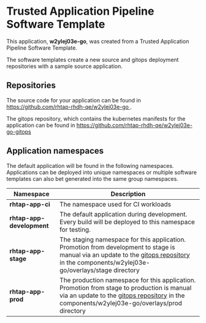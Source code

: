 # Trusted Application Pipeline Software Template

This application, **w2ylej03e-go**, was created from a Trusted Application Pipeline Software Template.

The software templates create a new source and gitops deployment repositories with a sample source application. 

## Repositories

The source code for your application can be found in [https://github.com/rhtap-rhdh-qe/w2ylej03e-go ](https://github.com/rhtap-rhdh-qe/w2ylej03e-go ).
 
The gitops repository, which contains the kubernetes manifests for the application can be found in 
[https://github.com/rhtap-rhdh-qe/w2ylej03e-go-gitops ](https://github.com/rhtap-rhdh-qe/w2ylej03e-go-gitops ) 

## Application namespaces 

The default application will be found in the following namespaces. Applications can be deployed into unique namespaces or multiple software templates can also bet generated into the same group namespaces.  

|  Namespace   |  Description   |  
| -------- | -------- |
| **rhtap-app-ci** | The namespace used for CI workloads |
| **rhtap-app-development** | The default application during development. Every build will be deployed to this namespace for testing. |
| **rhtap-app-stage** | The staging namespace for this application. Promotion from development to stage is manual via an update to the [gitops repository](https://github.com/rhtap-rhdh-qe/w2ylej03e-go-gitops ) in the components/w2ylej03e-go/overlays/stage directory |
| **rhtap-app-prod** | The production namespace for this application. Promotion from stage to production is manual via an update to the [gitops repository](https://github.com/rhtap-rhdh-qe/w2ylej03e-go-gitops ) in the components/w2ylej03e-go/overlays/prod directory |